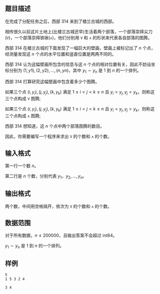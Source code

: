 ## 题目描述

在完成了分配任务之后，西部 314 来到了楼兰古城的西部。

相传很久以前这片土地上(比楼兰古城还早)生活着两个部落，一个部落崇拜尖刀(`V`)，一个部落崇拜铁锹(`∧`)，他们分别用 `V` 和 `∧` 的形状来代表各自部落的图腾。

西部 314 在楼兰古城的下面发现了一幅巨大的壁画，壁画上被标记出了 $n$ 个点，经测量发现这 $n$ 个点的水平位置和竖直位置是两两不同的。

西部 314 认为这幅壁画所包含的信息与这 $n$ 个点的相对位置有关，因此不妨设坐标分别为 $(1,y1),(2,y2),...,(n,yn)$，其中 $y_1∼y_n$ 是 $1$ 到 $n$ 的一个排列。

西部 314 打算研究这幅壁画中包含着多少个图腾。

如果三个点 $(i,y_i),(j,y_j),(k,y_k)$ 满足 $1 \leq i < j < k \leq n$ 且 $y_i>y_j,y_j<y_k$，则称这三个点构成 `V` 图腾;

如果三个点 $(i,y_i),(j,y_j),(k,y_k)$ 满足 $1 \leq i<j<k \leq n$ 且 $y_i<y_j,y_j>y_k$，则称这三个点构成 `∧` 图腾;

西部 314 想知道，这 $n$ 个点中两个部落图腾的数目。

因此，你需要编写一个程序来求出 `V` 的个数和 `∧` 的个数。

## 输入格式

第一行一个数 $n$。

第二行是 $n$ 个数，分别代表 $y_1，y_2,...,y_n$。

## 输出格式

两个数，中间用空格隔开，依次为 `V` 的个数和 `∧` 的个数。

## 数据范围

对于所有数据，$n \leq 200000$，且输出答案不会超过 int64。

$y_1∼y_n$ 是 $1$ 到 $n$ 的一个排列。

## 样例

```input1
5
1 5 3 2 4
```

```output1
3 4
```

